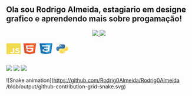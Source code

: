 ## Ola sou Rodrigo Almeida, estagiario em designe grafico e aprendendo mais sobre progamação!

<div align="center">
  <a href="https://github.com/Rodrig0Almeida">
    <img height="150em" src="https://github-readme-stats.vercel.app/api?username=Rodrig0Almeida&count_private=true&include_all_commits=true&show_icons=true&theme=github_dark&hide_border=false&show_owner=true"/>
    <img height="150em" src="https://github-readme-stats.vercel.app/api/top-langs/?username=Rodrig0Almeida&theme=github_dark&hide_border=false&&layout=compact"/>
   </a>
</div>
<div style="display: inline_block"><br>
  <img align="center" alt="Js" height="30" width="40" src="https://raw.githubusercontent.com/devicons/devicon/master/icons/javascript/javascript-plain.svg">
  <img align="center" alt="HTML" height="30" width="40" src="https://raw.githubusercontent.com/devicons/devicon/master/icons/html5/html5-original.svg">
  <img align="center" alt="CSS" height="30" width="40" src="https://raw.githubusercontent.com/devicons/devicon/master/icons/css3/css3-original.svg">
  <img align="center" alt="Python" height="30" width="40" src="https://raw.githubusercontent.com/devicons/devicon/master/icons/python/python-original.svg">
</div>
  
  ##
 
<div> 
  <a href="https://www.instagram.com/r0drigoalmeida" target="_blank"><img src="https://img.shields.io/badge/-Instagram-%23E4405F?style=for-the-badge&logo=instagram&logoColor=white" target="_blank"></a>
  <a href = "mailto:rodrigoalmeida2008br83@gmail.com"><img src="https://img.shields.io/badge/-Gmail-%23333?style=for-the-badge&logo=gmail&logoColor=white" target="_blank"></a>
  <a href="https://www.linkedin.com/in/rodrigo-almeida-silva-069446218/" target="_blank"><img src="https://img.shields.io/badge/-LinkedIn-%230077B5?style=for-the-badge&logo=linkedin&logoColor=white" target="_blank"></a> 
 
  ![Snake animation](https://github.com/Rodrig0Almeida/Rodrig0Almeida
/blob/output/github-contribution-grid-snake.svg)
 
</div>
